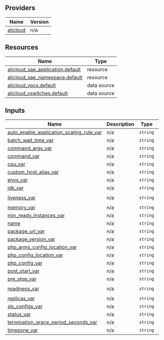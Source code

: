 <!-- BEGIN_TF_DOCS -->
## Providers

| Name | Version |
|------|---------|
| <a name="provider_alicloud"></a> [alicloud](#provider\_alicloud) | n/a |

## Resources

| Name | Type |
|------|------|
| [alicloud_sae_application.default](https://registry.terraform.io/providers/hashicorp/alicloud/latest/docs/resources/sae_application) | resource |
| [alicloud_sae_namespace.default](https://registry.terraform.io/providers/hashicorp/alicloud/latest/docs/resources/sae_namespace) | resource |
| [alicloud_vpcs.default](https://registry.terraform.io/providers/hashicorp/alicloud/latest/docs/data-sources/vpcs) | data source |
| [alicloud_vswitches.default](https://registry.terraform.io/providers/hashicorp/alicloud/latest/docs/data-sources/vswitches) | data source |

## Inputs

| Name | Description | Type | Default | Required |
|------|-------------|------|---------|:--------:|
| <a name="input_auto_enable_application_scaling_rule_var"></a> [auto\_enable\_application\_scaling\_rule\_var](#input\_auto\_enable\_application\_scaling\_rule\_var) | n/a | `string` | `"true"` | no |
| <a name="input_batch_wait_time_var"></a> [batch\_wait\_time\_var](#input\_batch\_wait\_time\_var) | n/a | `string` | `"10"` | no |
| <a name="input_command_args_var"></a> [command\_args\_var](#input\_command\_args\_var) | n/a | `string` | `"[\\\"1d\\\"]"` | no |
| <a name="input_command_var"></a> [command\_var](#input\_command\_var) | n/a | `string` | `"sleep"` | no |
| <a name="input_cpu_var"></a> [cpu\_var](#input\_cpu\_var) | n/a | `string` | `"1000"` | no |
| <a name="input_custom_host_alias_var"></a> [custom\_host\_alias\_var](#input\_custom\_host\_alias\_var) | n/a | `string` | `"[{\\\"hostName\\\":\\\"samplehost\\\",\\\"ip\\\":\\\"127.0.0.1\\\"}]"` | no |
| <a name="input_envs_var"></a> [envs\_var](#input\_envs\_var) | n/a | `string` | `"[{\\\"name\\\":\\\"envtmp\\\",\\\"value\\\":\\\"0\\\"}]"` | no |
| <a name="input_jdk_var"></a> [jdk\_var](#input\_jdk\_var) | n/a | `string` | `"Open JDK 8"` | no |
| <a name="input_liveness_var"></a> [liveness\_var](#input\_liveness\_var) | n/a | `string` | `"{\\\"exec\\\":{\\\"command\\\":[\\\"sleep\\\",\\\"5s\\\"]},\\\"initialDelaySeconds\\\":10,\\\"periodSeconds\\\":30,\\\"timeoutSeconds\\\":11}"` | no |
| <a name="input_memory_var"></a> [memory\_var](#input\_memory\_var) | n/a | `string` | `"4096"` | no |
| <a name="input_min_ready_instances_var"></a> [min\_ready\_instances\_var](#input\_min\_ready\_instances\_var) | n/a | `string` | `"2"` | no |
| <a name="input_name"></a> [name](#input\_name) | n/a | `string` | `"tfexample85736"` | no |
| <a name="input_package_url_var"></a> [package\_url\_var](#input\_package\_url\_var) | n/a | `string` | `"http://edas-hz.oss-cn-hangzhou.aliyuncs.com/demo/1.0/hello-sae.jar"` | no |
| <a name="input_package_version_var"></a> [package\_version\_var](#input\_package\_version\_var) | n/a | `string` | `"1695281662custom_host_alias"` | no |
| <a name="input_php_arms_config_location_var"></a> [php\_arms\_config\_location\_var](#input\_php\_arms\_config\_location\_var) | n/a | `string` | `"/usr/local/etc/php/conf.d/arms.ini"` | no |
| <a name="input_php_config_location_var"></a> [php\_config\_location\_var](#input\_php\_config\_location\_var) | n/a | `string` | `"/usr/local/etc/php/php.ini"` | no |
| <a name="input_php_config_var"></a> [php\_config\_var](#input\_php\_config\_var) | n/a | `string` | `"k1=v1"` | no |
| <a name="input_post_start_var"></a> [post\_start\_var](#input\_post\_start\_var) | n/a | `string` | `"{\\\"exec\\\":{\\\"command\\\":[\\\"cat\\\",\\\"/etc/group\\\"]}}"` | no |
| <a name="input_pre_stop_var"></a> [pre\_stop\_var](#input\_pre\_stop\_var) | n/a | `string` | `"{\\\"exec\\\":{\\\"command\\\":[\\\"cat\\\",\\\"/etc/group\\\"]}}"` | no |
| <a name="input_readiness_var"></a> [readiness\_var](#input\_readiness\_var) | n/a | `string` | `"{\\\"exec\\\":{\\\"command\\\":[\\\"sleep\\\",\\\"6s\\\"]},\\\"initialDelaySeconds\\\":15,\\\"periodSeconds\\\":30,\\\"timeoutSeconds\\\":12}"` | no |
| <a name="input_replicas_var"></a> [replicas\_var](#input\_replicas\_var) | n/a | `string` | `"5"` | no |
| <a name="input_sls_configs_var"></a> [sls\_configs\_var](#input\_sls\_configs\_var) | n/a | `string` | `"[{\\\"logDir\\\":\\\"/root/logs/hsf/hsf.log\\\"}]"` | no |
| <a name="input_status_var"></a> [status\_var](#input\_status\_var) | n/a | `string` | `"RUNNING"` | no |
| <a name="input_termination_grace_period_seconds_var"></a> [termination\_grace\_period\_seconds\_var](#input\_termination\_grace\_period\_seconds\_var) | n/a | `string` | `"30"` | no |
| <a name="input_timezone_var"></a> [timezone\_var](#input\_timezone\_var) | n/a | `string` | `"Asia/Beijing"` | no |
<!-- END_TF_DOCS -->    